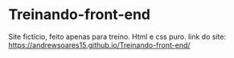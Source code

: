 # Treinando-front-end
Site fictício, feito apenas para treino. Html e css puro.
link do site:  https://andrewsoares15.github.io/Treinando-front-end/
